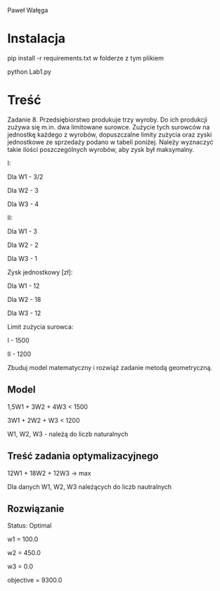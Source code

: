 Paweł Wałęga

# Instalacja

pip install -r requirements.txt w folderze z tym plikiem

python Lab1.py

# Treść 

Zadanie 8. Przedsiębiorstwo produkuje trzy wyroby. Do ich produkcji zużywa się m.in. dwa limitowane surowce. Zużycie tych surowców na jednostkę każdego z wyrobów, dopuszczalne limity zużycia oraz zyski jednostkowe ze sprzedaży podano w tabeli poniżej. Należy wyznaczyć takie ilości poszczególnych wyrobów, aby zysk był maksymalny.


I:

Dla W1 - 3/2	

Dla W2 - 3 

Dla W3 - 4

II:

Dla W1 - 3

Dla W2 - 2

Dla W3 - 1

Zysk jednostkowy [zł]:

Dla W1 - 12	

Dla W2 - 18

Dla W3 - 12

Limit zużycia surowca:

I - 1500 

II - 1200

Zbuduj model matematyczny i rozwiąż zadanie metodą geometryczną.

## Model

1,5W1 + 3W2 + 4W3 < 1500

3W1   + 2W2 + W3 < 1200

W1, W2, W3 - należą do liczb naturalnych

## Treść zadania optymalizacyjnego 

12W1 + 18W2 + 12W3 -> max

Dla danych W1, W2, W3 należących do liczb nautralnych

## Rozwiązanie

Status: Optimal

w1  =  100.0

w2  =  450.0

w3  =  0.0

objective =  9300.0
